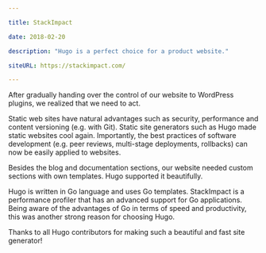 ```yaml
---

title: StackImpact

date: 2018-02-20

description: "Hugo is a perfect choice for a product website."

siteURL: https://stackimpact.com/

---
```


After gradually handing over the control of our website to WordPress plugins, we realized that we need to act.

Static web sites have natural advantages such as security, performance and content versioning (e.g. with Git). Static site generators such as Hugo made static websites cool again. Importantly, the best practices of software development (e.g. peer reviews, multi-stage deployments, rollbacks) can now be easily applied to websites.

Besides the blog and documentation sections, our website needed custom sections with own templates. Hugo supported it beautifully.

Hugo is written in Go language and uses Go templates. StackImpact is a performance profiler that has an advanced support for Go applications. Being aware of the advantages of Go in terms of speed and productivity, this was another strong reason for choosing Hugo.

Thanks to all Hugo contributors for making such a beautiful and fast site generator!
